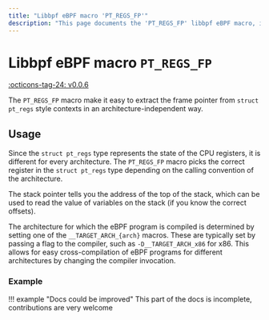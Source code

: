 ```yaml
---
title: "Libbpf eBPF macro 'PT_REGS_FP'"
description: "This page documents the 'PT_REGS_FP' libbpf eBPF macro, including its definition, usage, and examples."
---
```

# Libbpf eBPF macro `PT_REGS_FP`

[:octicons-tag-24: v0.0.6](https://github.com/libbpf/libbpf/releases/tag/v0.0.6)

The `PT_REGS_FP` macro make it easy to extract the frame pointer from `struct pt_regs` style contexts in an architecture-independent way.

## Usage

Since the `struct pt_regs` type represents the state of the CPU registers, it is different for every architecture. The `PT_REGS_FP` macro picks the correct register in the `struct pt_regs` type depending on the calling convention of the architecture.

The stack pointer tells you the address of the top of the stack, which can be used to read the value of variables on the stack (if you know the correct offsets).

The architecture for which the eBPF program is compiled is determined by setting one of the `__TARGET_ARCH_{arch}` macros. These are typically set by passing a flag to the compiler, such as `-D__TARGET_ARCH_x86` for x86. This allows for easy cross-compilation of eBPF programs for different architectures by changing the compiler invocation.

### Example

!!! example "Docs could be improved"
    This part of the docs is incomplete, contributions are very welcome
